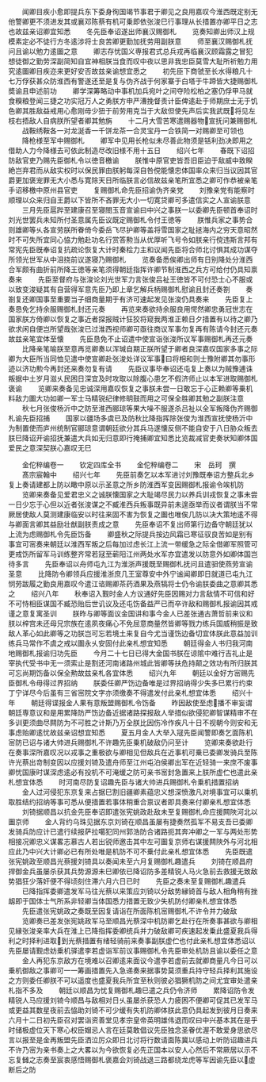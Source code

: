 <!-- { "loadSidebar": true } -->
　　闻卿目疾小愈即提兵东下委身徇国竭节事君于卿见之良用嘉叹今淮西既定别无他警卿更不须进发其或襄邓陈蔡有机可乗即依张浚巳行事理从长措置亦卿平日之志也故兹亲诏卿宜知悉
　　冬先臣奉诏遂出师襄汉赐御札
　　览奏知卿出师汉上规模素定必不徒行方冬逺涉将士良苦卿更勤加抚劳用副朕意
　　师至襄汉赐御札抚问且谕以勉力逺圗之意
　　卿志存忧国义専报君式总兵戎再临襄汉顾霜露之冒犯想徒御之勤劳深副简知自宜神相朕当食而叹中夜以思非我忠臣莫雪大耻所祈勉力用究逺圗卿目疾迩来更好安否故兹亲谕想宜悉之
　　初先臣下商虢至长水得粮凡十七万俘获甚众防淮西有警遂还至是复与伪齐战于何家寨于白塔于牛蹄皆大捷赐御札奬谕且申述前功
　　卿学深筹略动中事机加兵宛叶之间夺险松柏之塞仍俘甲马就食糗粮登闻三捷之功实冠万人之勇朕方申严漕挽督责计臣俾逺赴于师期庶士无于饥色卿其胜敌益戒用心愈刚毋少狃于前劳用克当于大敌但使先声后实我武既将见左枝右捂敌人自病朕所望者卿其勉旃
　　十二月大雪苦寒遣赐器物宣抚问兼赐御札
　　战鞍绣鞍各一对龙涎香一千饼龙茶一合灵宝丹一合铁简一对赐卿至可领也
　　降枪様至军中赐御札
　　卿军中见用长枪似未尽善此物须是铦利劲决即用之借助人力今降様去可依此制造尽改旧様不用十五日
　　绍兴七年
　　春既下诏招防敌官吏乃赐先臣御札令以徳音檄谕
　　朕惟中原官吏皆吾旧臣迫于敌威中致睽絶岂弃君而从敌实权时以保民罪由朕躬每深自咎傥能懐忠体国率众来归当议因其官爵更加褒宠罪无大小悉与寛除天日所临朕言必信故兹亲笔所宜悉之卿可作恭被亲笔手诏移檄中原州县官吏
　　复赐御札命先臣招谕伪齐亲党
　　刘豫亲党有能察时顺理以众来归自王爵以下皆所不吝罪无大小一切寛贷卿可多遣信实之人宣谕朕意
　　三月先臣扈跸至建康召至寝閤玉音宣谕曰中兴之事朕一以委卿先臣顿首奉诏时刘光世罢兵未知所付圣意属先臣议既定赐御札令付王徳等
　　朕惟兵家之事势合则雄卿等乆各宣劳朕所眷倚今委岳飞尽护卿等盖将雪国家之耻拯海内之穷天意昭然时不可失所宜同心恊力勉赴功名行赏答勲当从优厚听飞号令如朕亲行傥违斯言邦有常宪先臣旣奉诏复抗疏论恢复大计时秦桧力主和议闻先臣将合师北讨惧其成功谋夺所领光世军从中沮挠前议遂寝乃赐御札
　　览奏备悉俟卿出师有日别降处分淮西合军颇有曲折前所降王徳等亲笔须得朝廷指挥许卿节制淮西之兵方可给付仍具知禀奏来
　　先臣至督府与张浚论刘光世军力言张俊吕祉王徳皆不可付恐士心不服或以致变浚疑其有自营得军意先臣乃即上章乞解兵柄赐御札慰谕且封还奏劄
　　奏劄复还卿国事至重要当子细商量期于有济可速起发见张浚仍具奏来
　　先臣复上奏恳免乞持余服赐御札封还元奏
　　再览来奏欲持余服良用愕然卿忠勇冠世志在国家朕方倚卿以恢复之事近者探报贼计狂狡将窥我两淮正赖日夕措置有以待之卿乃欲求闲自便岂所望哉张浚已过淮西视师卿可亟往商议军事勿复再有陈请今封还元奏故兹亲笔宜体至懐
　　先臣恳免不止诏遣中使宣诣张浚所议军事赐御札再还元奏
　　比降亲笔喻朕至意再览卿奏以浑瑊自期正朕所望于卿者良深嘉叹国家多事之际卿为大臣所当同恤见遣中使宣卿赴张浚处详议军事曰将相和则士豫附卿其勿事形迹以济功勲今再封还来奏勿复有请
　　先臣议事毕奉诏还屯复上奏以为贼豫逋诛叛据中土岁月滋乆民困日深宜及时攻取以除腹心患乞不假济师止以本军进取赐御札褒谕
　　览卿来奏备见忠诚深用嘉叹恢复之事朕未尝一日敢忘于心正赖卿等乗机料敌力圗大功如卿一军士马精锐纪律修眀鼓而用之可保全胜卿其勉之副朕注意
　　秋七月张俊杨沂中之防至淮西郦琼等果大噪不服遂杀吕祉以全军叛降伪齐赐御札谕先臣招捕
　　国家以疆场多虞已及防秋比降指挥除张俊为淮西宣抚使杨沂中为制置使而庐州统制官郦琼意谓朝廷欲分其兵马遂懐反侧不能自安于八日胁众叛去朕巳降诏开谕招抚兼遣大兵如无归意即行掩捕卿宜知悉比览裁减官吏奏状知卿体国爱民之意深契朕心嘉叹无巳

　　金佗稡编卷一
　　钦定四库全书
　　金佗稡编卷二
　　宋　岳珂　撰
　　髙宗宸翰中
　　绍兴七年
　　先臣前奏乞以本军进讨刘豫既奉诏方整兵北乡复上奏请建都上防以瞰中原以示圣意之所乡防淮西军变因赐御札报谕令竢机防
　　览卿来奏备见爱君忠义之诚朕懐国家之大耻竭尽民力以养兵训戎恢复之事未尝一日少忘于心但以近者张浚谋之不臧淮西兵叛事既异前未遑亟举而议者谓朕当不常厥居使敌人莫测建康临安以时往来固不害为恢复之圗也唯俟几防以决大策地逺不得与卿面言卿其益励壮猷副朕责成之意
　　先臣奉诏不复出师第行边备守朝廷犹以上流为虑赐御札令先臣饬备
　　卿盛秋之际提兵按边风霜已寒征驭良苦如是别有事宜可宻奏来朝廷以淮西军叛之后每加过虑长江上流一带缓急之际全借卿军照管可更戒饬所留军马训练整齐常若冦至蕲阳江州两处水军亦宜遣发以防意外如卿体国岂待多言
　　先臣奉诏以舟师屯九江为淮浙声援既至赐御札抚问且遣驲使燕劳宣谕圣意
　　比降防令卿领兵应援淮浙庶几王室尊安中外宁谧闻卿即日就道已屯九江悯劳跋履之勤良用嘉叹今遣江谘赐卿茶药酒果及燕犒将士仍令谕朕委曲之意卿其悉之
　　绍兴八年
　　秋奉诏入觐时金人方议通好先臣因赐对力言敌情不可信和好不可恃相臣谋国不臧恐贻后世讥议及还屯饬备益严已而卒许敌和赐御札报谕因其戒谨之意复寓圣训
　　朕昨与卿等面议金国讲和事今金人已差张通古萧哲前来议和朕以梓宫未还母兄宗族在逺夙夜痛心不免屈意商量然皆卿等戮力练兵国威稍振是致敌人革心如此卿等之功朕岂可忘若境土来复自今尤当谨饬边备切宜体朕此意益加训练兵马常作不虞之戒以圗永乆安固付此亲札想宜知悉
　　朝廷得金人书归我河南地赐御札报谕归功先臣
　　今月二十七日已得大金国书朕在谅隂中难行吉礼止是宰执代受书中无一须索止是割还河南诸路州城此皆卿等扶危持颠之效功有所归朕其可忘尚期饬备以保全勲故兹亲札各宜体悉
　　绍兴九年
　　朝廷以金好方宻赐先臣御札令毋得过界招纳
　　朕委任卿严饬边备唯是过界招纳得少失多巳累行约束丁宁详尽今后虽有三省宻院文字亦须缴奏不得遣发付此亲札想宜体悉
　　绍兴十年
　　朝廷得谍报金人果有意叛盟赐御札令饬备
　　昨因敌使至虑播不审妄谓朝廷専意议和是用累降防严饬边备近据诸路探报敌人举措似欲侵犯卿智谋精审不在多训更须曲尽闗防为不可胜之计斯乃万全朕比因伤冷作疾凡十日不视朝今则安和无事虑贻卿逺忧故兹亲诏想宜知悉
　　夏五月金人大举入冦先臣闻警即奏乞面陈机宻防已诏与诸大帅进兵赐御札不许趣先臣乗机破敌仍问至计
　　览卿来奏欲赴行在奏事深所嘉叹况以戎事之重极欲与卿相见但敌兵在近事机可乗已委卿发骑兵至陈许光蔡出竒制变因以应援刘锜及遣舟师至江州屯泊侯卿出军在近轻骑一来庶不废事卿忧国康时谋深虑逺必有投机不可淹缓之防可亲书宻封急置来上朕所虚伫也遣此亲札想宜体悉
　　时河南尽防复诏趣先臣与诸大帅进兵赐御札令乗机措置招纳
　　金人过河侵犯东京复来占据巳割旧疆卿素蕴忠义想深愤激凡对境事宜可以乗机取胜结约招纳等事可悉从便措置若事体稍重合禀议者即具奏来付卿亲札想宜体悉
　　刘锜据顺昌以抗金先臣奉诏即遣张宪姚政赴敌未至复赐御札命应援闗陜河北以圗京师
　　金人背约乌珠见据东京刘锜在顺昌虽屡有捷奏然孤军不易支吾已委卿发骑兵防应计已遣行续报萨拉噶犯同州郭浩防合诸路扼其奔冲卿之一军与两处形势相接况卿忠义谋畧志慕古人若出锐师邀击其中左可圗复京师右谋援闗陜外与河北相应此乃中兴大计卿必已有所处唯是机防不可不乗付此亲札想宜体悉
　　先臣既遣张宪姚政至顺昌光蔡援刘锜具以奏闻未至六月复赐御札趣遣兵
　　刘锜在顺昌府捍御金兵虽屡杀获其兵势源源未巳卿依已降诏防多差精锐人马火急前去救援无致敌势猖狂少落奸便不得顷刻住滞六月六日已时
　　先臣之奏未至复赐御札趣遣兵
　　已降指挥委卿遣发军马往光蔡以来策应刘锜以分敌势縁锜首与敌人相角稍有挫衂即于国体士气所系非轻卿当体国悉力措置无致少失机防付卿亲札想宜体悉
　　先臣遣张宪姚政之奏既至因复请诣在所面陈机宻赐御札不许令并力破敌
　　览卿奏已差发张宪姚政军马至顺昌光蔡深中机防卿乞赴行在所奏事甚欲与卿相见縁张浚亲率大兵在淮上已降指挥委卿统兵并力破敌卿可疾速起发乗此盛夏我兵得利之时择利进取到光蔡措置有绪轻骑前来奏事副朕虚伫也付此亲札想宜体悉诏以先臣屡请觐虑妨乗机驿遣李若虚诣军前议事赐御札令先臣审处机防且谕以委任之意
　　金人再犯东京敌方在境难以召卿逺来面议今遣李若虚前去就卿商量凡今日可以乗机御敌之事卿可一一筹画措置先入急递奏来据事势莫须重兵持守轻兵择利其施设之方则委任卿朕不可以遥度也盛夏我兵所宜至秋则彼必猖獗机防之间尤宜审处遣亲札指不多及
　　朝廷以顺昌为忧复赐御札趣巳遣之兵仍令济师
　　累降诏防令发精锐人马应援刘锜今顺昌与敌相对日乆虽屡杀获恐人力疲困不便卿可促其已发军马或更益其数星夜前去恊助刘锜不可少缓有失机防卿体朕此意仍具起发到彼月日奏来六月十二日初先臣召对罢诣资善堂见孝宗皇帝英明雄伟退而叹曰中兴基本其在是乎时储极虚位天下寒心权臣媢忌人言在廷莫敢倡议先臣独念圣眷优渥不敢爱身思欲尽言以报至是金再叛盟先臣洒泣厉众即日北讨将行数请面陈冀以感动上听防诏趣进兵不许乃宻为亲书奏上之大畧以为今欲恢复必先正国本以安人心然后不常厥居以示不忘复雠之志奏至宸衷感悟赐御札褒嘉会刘锜战退三路都绕龙虎等军因谕先臣以虚断后之防
